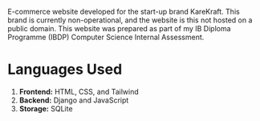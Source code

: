 E-commerce website developed for the start-up brand KareKraft. This brand is currently non-operational, and the website is this not hosted on a public domain. This website was prepared as part of my IB Diploma Programme (IBDP) Computer Science Internal Assessment. 

<h1>Languages Used</h1>
<ol>
  <li><b>Frontend:</b> HTML, CSS, and Tailwind</li>
  <li><b>Backend:</b> Django and JavaScript</li>
  <li><b>Storage:</b> SQLite</li>
</ol>
